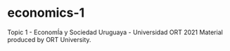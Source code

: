 # economics-1
Topic 1 - EconomÍa y Sociedad Uruguaya - Universidad  ORT 2021
Material produced by ORT University.
